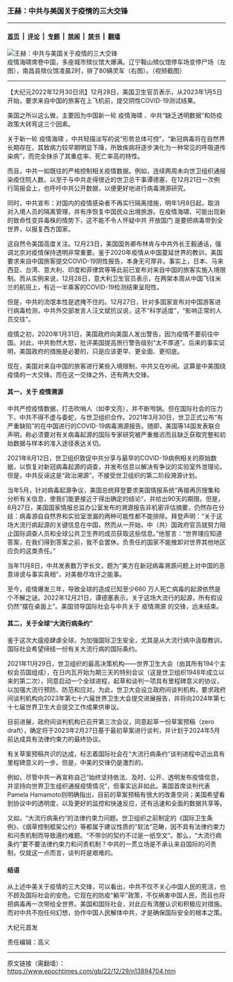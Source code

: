### 王赫：中共与美国关于疫情的三大交锋

---

#### [首页](../../../..?n13894704) &nbsp;|&nbsp; [评论](../../../../../epoch-comment?n13894704) &nbsp;|&nbsp; [专题](../../../../../epoch-special?n13894704) &nbsp;|&nbsp; [禁闻](../../../../../epoch-news?n13894704) &nbsp;|&nbsp; [禁书](../../../../../books?n13894704) &nbsp;|&nbsp; [翻墙](https://github.com/gfw-breaker/nogfw/blob/master/README.md?n13894704)


<div><img alt="王赫：中共与美国关于疫情的三大交锋" class="attachment-djy_600_400 size-djy_600_400 wp-post-image" src="https://i.epochtimes.com/assets/uploads/2022/12/id13894719-1229-4-600x400-600x400.jpg"/>
<div class="caption">
 疫情海啸席卷中国，多座城市殡仪馆大爆满。辽宁鞍山殡仪馆停车场变停尸场（左图），南昌县殡仪馆凌晨2时，排了80辆灵车（右图）。（视频截图）
</div></div><hr/><div class="post_content" id="artbody" itemprop="articleBody">
 <!-- article content begin -->
 <p>
  【大纪元2022年12月30日讯】12月28日，美国卫生官员表示，从2023年1月5日开始，要求来自中国的旅客在上飞机前，提交阴性COVID-19测试结果。
 </p>
 <p>
  美国之所以这么做，主要因为中国新一轮
  <ok href="https://www.epochtimes.com/gb/tag/%E7%96%AB%E6%83%85%E6%B5%B7%E5%95%B8.html">
   疫情海啸
  </ok>
  、中共“缺乏透明数据”和防疫政策大转弯这三个因素。
 </p>
 <p>
  关于新一轮
  <ok href="https://www.epochtimes.com/gb/tag/%E7%96%AB%E6%83%85%E6%B5%B7%E5%95%B8.html">
   疫情海啸
  </ok>
  ，中共轻描淡写的说“形势总体可控”，“新冠病毒将在自然界长期存在，其致病力较早期明显下降，所致疾病将逐步演化为一种常见的呼吸道传染病”，而完全抹杀了其重症率、死亡率高的特性。
 </p>
 <p>
  而且，中共一如既往的严格控制相关疫情数据。例如，连续两周未向世卫组织通报染疫住院人数。以至于与中共走得很近的世卫总干事谭德塞，在12月21日一次例行简报会上，也呼吁中共公开数据，以便更好地进行病毒溯源研究。
 </p>
 <p>
  同时，中共宣布：对国内的疫情感染者不再实行隔离措施，明年1月8日起，取消对入境人员的隔离管理，并有序恢复中国民众出境旅游。在疫情海啸、可能出现新的致命性变异毒株的情势下，这不能不令人怀疑中共
  <ok href="https://www.epochtimes.com/gb/tag/%E5%BC%80%E6%94%BE%E5%9B%BD%E9%97%A8.html">
   开放国门
  </ok>
  是要把病毒带到全世界，以报复西方国家。
 </p>
 <p>
  这自然令美国高度关注。12月23日，美国国务卿布林肯与中共外长王毅通话，强调北京对疫情保持透明非常重要。鉴于2020年疫情从中国蔓延世界的教训，美国要求来自中国旅客提交COVID-19阴性报告，本身无可厚非。事实上，日本、马来西亚、台湾、意大利、印度和菲律宾等等此前已宣布对来自中国的旅客实施入境限制。而从实例来说，12月28日，意大利卫生官员表示，在两架本周从中国飞往米兰的航班上，有近一半乘客的COVID-19检测结果呈阳性。
 </p>
 <p>
  但是，中共的流氓本性是遮掩不住的。12月27日，针对多国家宣布对中国游客进行病毒检测，中共外交部发言人汪文斌抗议说，这不“科学适度”，“影响正常的人员交往”。
 </p>
 <p>
  疫情之初，2020年1月31日，美国政府向美国人发出警告，因为疫情不要前往中国。对此，中共勃然大怒，批评美国提高旅行警告级别“太不厚道”。后来的事实证明，美国政府的措施是必要的，只是应该更早、更全面、更彻底。
 </p>
 <p>
  现在，美国对来自中国的旅客进行某些入境限制，中共又在吵闹。这算是中美围绕疫情的一大交锋。而在这一交锋之外，还有两大交锋。
 </p>
 <h4>
  其一，关于
  <ok href="https://www.epochtimes.com/gb/tag/%E7%96%AB%E6%83%85%E6%BA%AF%E6%BA%90.html">
   疫情溯源
  </ok>
 </h4>
 <p>
  中共严控疫情数据，打击吹哨人（如李文亮），并不断甩锅。但在国际社会的压力下，中共不得不虚与委蛇，与世卫组织合作。2021年3月30日，世卫正式公布“有严重缺陷”的在中国进行的COVID-19病毒溯源报告。随即，美国等14国发表联合声明，称必须要对有关病毒起源的国际专家研究被严重推迟而且缺乏获取完整和初始数据与样本的准入途径表达关切。
 </p>
 <p>
  2021年8月12日，世卫组织敦促中共分享与最早的COVID-19病例相关的原始数据，以恢复对新冠病毒起源的调查，并发布信息以解决有争议的实验室外泄理论。但是，中共反诬这是“政治溯源”，不接受世卫组织的第二阶段溯源计划。
 </p>
 <p>
  当年5月，针对病毒起源争议，美国总统拜登要求美国情报系统“再接再厉搜集和分析有关信息，使我们能更接近于得出确定的结论”，并给出90天的期限。但是，8月27日，美国国家情报总监办公室发布的溯源报告非机密评估摘要，仍然存在分歧：病毒源自自然界和实验室泄漏的两种可能性都不能排除。拜登声明：“关于这场大流行病起源的关键信息在中国，然而从一开始，中（共）国政府官员就努力阻止国际调查人员和全球公共卫生界的成员获取这些信息。”他誓言：“世界理应知道答案，在我们得到答案之前，我不会罢休。负责任的国家不能推卸对世界其他地区应负的这类责任。”
 </p>
 <p>
  当年11月8日，中共发表数万字长文，题为“美方在新冠病毒溯源问题上对中国的恶意诽谤与事实真相”，对美极尽攻讦之能事。
 </p>
 <p>
  至今，疫情爆发三年，导致全球的造成已知至少660 万人死亡病毒的起源依然是个不解之谜。2022年12月21日，谭德塞表示，关于这场大流行的起源，所有假设仍然“摆在桌面上”。美国领导国际社会与中共关于
  <ok href="https://www.epochtimes.com/gb/tag/%E7%96%AB%E6%83%85%E6%BA%AF%E6%BA%90.html">
   疫情溯源
  </ok>
  的交锋，远未结束。
 </p>
 <h4>
  其二，关于全球“大流行病条约”
 </h4>
 <p>
  鉴于这次大瘟疫肆虐全球，为加强国际卫生安全，尤其是从大流行病中汲取教训，国际社会希望缔结一份有关大流行病的国际条约。
 </p>
 <p>
  2021年11月29日，世卫组织的最高决策机构——世界卫生大会（由其所有194个主权会员国组成），在日内瓦开始为期三天的特别会议（这是世卫组织1948年成立以来的第二次），同意启动一个全球进程，起草和谈判一项具有里程碑意义的协议，以加强大流行预防、防范和应对。为此，世卫大会设立政府间谈判机构，要求政府间谈判机构向2023年第七十六届世界卫生大会提交进展报告，并将向2024年第七十七届世界卫生大会提交工作成果供审议。
 </p>
 <p>
  目前进展，政府间谈判机构已召开第三次会议，同意起草一份草案预稿（zero draft），确定将于2023年2月27日基于最初草案进行谈判，并计划于2024年5月前达成具有法律约束力的最终协议。
 </p>
 <p>
  有关草案预稿共识的达成，标志着国际社会在“大流行病条约”谈判进程中迈出具有里程碑意义的一步。但是，中美的交锋仍是激烈的。
 </p>
 <p>
  例如，尽管中共一再宣称自己“始终坚持依法、及时、公开、透明发布疫情信息，并坚持向世界卫生组织通报疫情情况”，但事实远非如此。美国首席谈判代表Pamela Hamamoto则明确指出，目前的草案预稿有很大的改善空间；美国希望看到协议中的透明度，以及更好的监控和快速反应，还有迅速和全面的数据共享等。
 </p>
 <p>
  又如，“大流行病条约”的法律约束力问题。世卫组织之前制定的《国际卫生条例》、《烟草控制框架公约》等都属于建议性质的“软法”范畴，因不具有法律约束力和问责机制而导致遵约难题。“不带剑的契约不过是一纸空文”。那么，“大流行病条约”要不要法律约束力和问责机制？中共的一贯立场是不承认来自国际的问责制，仅就这一点而言，谈判将是艰难的。
 </p>
 <h4>
  结语
 </h4>
 <p>
  从上述中美关于疫情的三大交锋，可以看出，中共不仅不关心中国人民的死活，也不顾及国际社会的安危。它现在的防疫“躺平”政策，不仅祸害中国人民，而且也将把病毒再一次带给全世界。美国和国际社会，对此应有清醒认识和积极应对措施。而对中共不抱任何幻想，协作中国人民解体中共，才是确保国际安全的根本之策。
 </p>
 <p>
  大纪元首发
 </p>
 <p>
  责任编辑：高义
 </p>
 <!-- article content end -->
 <div id="below_article_ad">
 </div>
</div>


---

原文链接（需翻墙）：https://www.epochtimes.com/gb/22/12/29/n13894704.htm